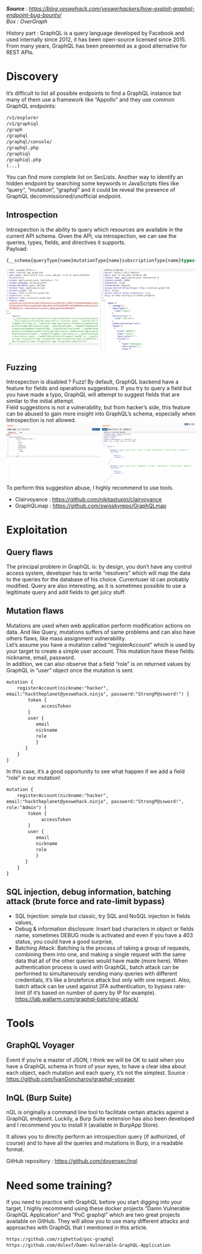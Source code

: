 ***Source** : https://blog.yeswehack.com/yeswerhackers/how-exploit-graphql-endpoint-bug-bounty/*  
*Box : OverGraph*

History part : GraphQL is a query language developed by Facebook and used internally since 2012, it has been open-source licensed since 2015. From many years, GraphQL has been presented as a good alternative for REST APIs.

# Discovery
It’s difficult to list all possible endpoints to find a GraphQL instance but many of them use a framework like “Appollo” and they use common GraphQL endpoints:  
```language
/v1/explorer
/v1/graphiql
/graph
/graphql
/graphql/console/
/graphql.php
/graphiql
/graphiql.php
(...)
```
You can find more complete list on SecLists. Another way to identify an hidden endpoint by searching some keywords in JavaScripts files like “query“, “mutation“, “graphql” and it could be reveal the presence of GraphQL decommissioned/unofficial endpoint.

## Introspection
Introspection is the ability to query which resources are available in the current API schema. Given the API, via introspection, we can see the queries, types, fields, and directives it supports.  
Payload:  
```sql
{__schema{queryType{name}mutationType{name}subscriptionType{name}types{...FullType}directives{name description locations args{...InputValue}}}}fragment FullType on __Type{kind name description fields(includeDeprecated:true){name description args{...InputValue}type{...TypeRef}isDeprecated deprecationReason}inputFields{...InputValue}interfaces{...TypeRef}enumValues(includeDeprecated:true){name description isDeprecated deprecationReason}possibleTypes{...TypeRef}}fragment InputValue on __InputValue{name description type{...TypeRef}defaultValue}fragment TypeRef on __Type{kind name ofType{kind name ofType{kind name ofType{kind name ofType{kind name ofType{kind name ofType{kind name ofType{kind name}}}}}}}}
```
![Introspection](../../../img/SQL/Introspection.png)  
## Fuzzing
Introspection is disabled ? Fuzz! By default, GraphQL backend have a feature for fields and operations suggestions. If you try to query a field but you have made a typo, GraphQL will attempt to suggest fields that are similar to the initial attempt.  
Field suggestions is not a vulnerability, but from hacker’s side, this feature can be abused to gain more insight into GraphQL’s schema, especially when Introspection is not allowed.
![Suggestion abuse](../../../img/SQL/guessing.png)  
To perform this suggestion abuse, I highly recommend to use tools.   
- Clairvoyance : https://github.com/nikitastupin/clairvoyance
- GraphQLmap : https://github.com/swisskyrepo/GraphQLmap

# Exploitation
## Query flaws
The principal problem in GraphQL is: by design, you don’t have any control access system, developer has to write “resolvers” which will map the data to the queries for the database of his choice.
Currentuser id can probably modified.
Query are also interesting, as it is sometimes possible to use a legitimate query and add fields to get juicy stuff. 

## Mutation flaws
Mutations are used when web application perform modification actions on data. And like Query, mutations suffers of same problems and can also have others flaws, like mass assignment vulnerability.  
Let’s assume you have a mutation called “registerAccount” which is used by your target to create a simple user account. This mutation have these fields: nickname, email, password.  
In addition, we can also observe that a field “role” is on returned values by GraphQL in “user” object once the mutation is sent.

```nosql
mutation {
    registerAccount(nickname:"hacker", email:"hacktheplanet@yeswehack.ninja", password:"StrongP@ssword!") {
        token {
             accessToken
        }
        user {
           email
           nickname
           role
           } 
       }
    }
}
```
In this case, it’s a good opportunity to see what happen if we add a field “role” in our mutation!
```language
mutation {
    registerAccount(nickname:"hacker", email:"hacktheplanet@yeswehack.ninja", password:"StrongP@ssword!", role:"Admin") {
        token {
             accessToken
        }
        user {
           email
           nickname
           role
           } 
       }
    }
}
```

## SQL injection, debug information, batching attack (brute force and rate-limit bypass)
- SQL Injection: simple but classic, try SQL and NoSQL injection in fields values,
- Debug & information disclosure: Insert bad characters in object or fields name, sometimes DEBUG mode is activated and even if you have a 403 status, you could have a good surprise,
- Batching Attack: Batching is the process of taking a group of requests, combining them into one, and making a single request with the same data that all of the other queries would have made (more here). When authentication process is used with GraphQL, batch attack can be performed to simultaneously sending many queries with different credentials, it’s like a bruteforce attack but only with one request. Also, batch attack can be used against 2FA authentication, to bypass rate-limit (if it’s based on number of query by IP for example).
https://lab.wallarm.com/graphql-batching-attack/ 

# Tools
## GraphQL Voyager
Event if you’re a master of JSON, I think we will be OK to said when you have a GraphQL schema in front of your eyes, to have a clear idea about each object, each mutation and each query, it’s not the simplest.
Source : https://github.com/IvanGoncharov/graphql-voyager 

## InQL (Burp Suite)
nQL is originally a command line tool to facilitate certain attacks against a GraphQL endpoint. Luckily, a Burp Suite extension has also been developed and I recommend you to install it (available in BurpApp Store).

It allows you to directly perform an introspection query (if authorized, of course) and to have all the queries and mutations in Burp, in a readable format.

GitHub repository : https://github.com/doyensec/inql

# Need some training?
If you need to practice with GraphQL before you start digging into your target, I highly recommend using these docker projects “Damn Vulnerable GraphQL Application” and “PoC graphql” which are two great projects available on GitHub. They will allow you to use many different attacks and approaches with GraphQL that I mentioned in this article.

    https://github.com/righettod/poc-graphql
    https://github.com/dolevf/Damn-Vulnerable-GraphQL-Application
